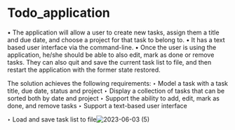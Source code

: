 # Todo_application

•	The application will allow a user to create new tasks, assign them a title and due date, and choose a project for that task to belong to.
•	It has a text based user interface via the command-line.
•	Once the user is using the application, he/she should be able to also edit, mark as done or remove tasks. They can also quit and save the current task list to file, and then restart the application with the former state restored.

The solution achieves the following requirements:
‣ Model a task with a task title, due date, status and project
‣ Display a collection of tasks that can be sorted both by date and project
‣ Support the ability to add, edit, mark as done, and remove tasks
‣ Support a text-based user interface

‣ Load and save task list to file![2023-06-03 (5)](https://github.com/iamkrishna73/Todo_application/assets/101132070/ee49883f-d8aa-4a41-87e1-4dc53a01b8f2)
